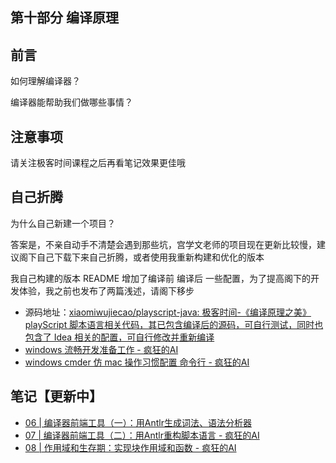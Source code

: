 ## 第十部分  编译原理

## 前言

如何理解编译器？

编译器能帮助我们做哪些事情？


## 注意事项
请关注极客时间课程之后再看笔记效果更佳哦

## 自己折腾

为什么自己新建一个项目？

答案是，不亲自动手不清楚会遇到那些坑，宫学文老师的项目现在更新比较慢，建议阁下自己下载下来自己折腾，或者使用我重新构建和优化的版本

我自己构建的版本 README 增加了编译前 编译后 一些配置，为了提高阁下的开发体验，我之前也发布了两篇浅述，请阁下移步

- 源码地址：[xiaomiwujiecao/playscript-java: 极客时间-《编译原理之美》playScript 脚本语言相关代码，其已包含编译后的源码，可自行测试，同时也包含了 Idea 相关的配置，可自行修改并重新编译](https://github.com/xiaomiwujiecao/playscript-java)
- [windows 流畅开发准备工作 - 疯狂的AI](https://ai.nodejs7.com/2020/01/14/118.html)
- [windows cmder 仿 mac 操作习惯配置 命令行 - 疯狂的AI](https://ai.nodejs7.com/2020/01/16/121.html)


## 笔记【更新中】

- [06 | 编译器前端工具（一）：用Antlr生成词法、语法分析器 ](https://ai.nodejs7.com/2020/01/02/70.html)
- [07 | 编译器前端工具（二）：用Antlr重构脚本语言 - 疯狂的AI](https://ai.nodejs7.com/2020/01/03/72.html)
- [08 | 作用域和生存期：实现块作用域和函数 - 疯狂的AI](https://ai.nodejs7.com/2020/01/03/75.html)